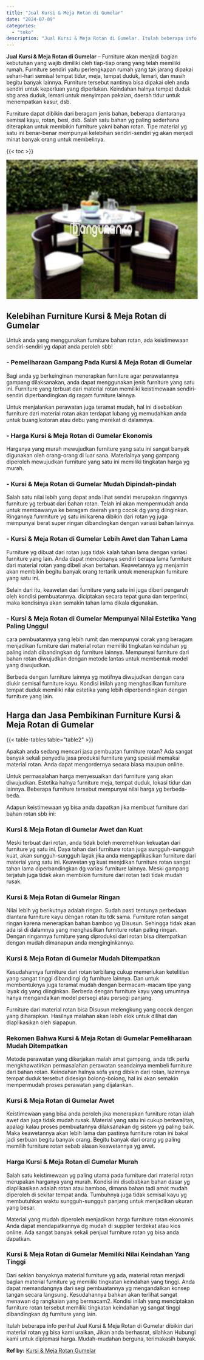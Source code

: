 ```yaml
---
title: "Jual Kursi & Meja Rotan di Gumelar"
date: "2024-07-09"
categories: 
  - "toko"
description: "Jual Kursi & Meja Rotan di Gumelar. Itulah beberapa info perihal Jual Kursi & Meja Rotan di Gumelar dibikin dari material rotan yg bisa kami uraikan, Jikan a..."
---
```


**Jual Kursi & Meja Rotan di Gumelar** – Furniture akan menjadi bagian kebutuhan yang wajib dimiliki oleh tiap-tiap orang yang telah memiliki rumah. Furniture sendiri yaitu perlengkapan rumah yang tak jarang dipakai sehari-hari semisal tempat tidur, meja, tempat duduk, lemari, dan masih begitu banyak lainnya. Furniture tersebut nantinya bisa dipakai oleh anda sendiri untuk keperluan yang diperlukan. Keindahan halnya tempat duduk sbg area duduk, lemari untuk menyimpan pakaian, daerah tidur untuk menempatkan kasur, dsb.

Furniture dapat dibikin dari beragam jenis bahan, beberapa diantaranya semisal kayu, rotan, besi, dsb. Salah satu bahan yg paling sederhana diterapkan untuk membikin furniture yakni bahan rotan. Tipe material yg satu ini benar-benar mempunyai kelebihan sendiri-sendiri yg akan menjadi minat banyak orang untuk membelinya.

{{< toc >}}

![Jual Kursi & Meja Rotan di Gumelar](/images/kursi-meja-rotan-murah53.png)

## Kelebihan Furniture Kursi & Meja Rotan di Gumelar

Untuk anda yang menggunakan furniture bahan rotan, ada keistimewaan sendiri-sendiri yg dapat anda peroleh sbb!

### \- Pemeliharaan Gampang Pada Kursi & Meja Rotan di Gumelar

Bagi anda yg berkeinginan menerapkan furniture agar perawatannya gampang dilaksanakan, anda dapat menggunakan jenis furniture yang satu ini. Furniture yang terbuat dari material rotan memiliki keistimewaan sendiri-sendiri diperbandingkan dg ragam furniture lainnya.

Untuk menjalankan perawatan juga teramat mudah, hal ini disebabkan furniture dari material rotan akan terdapat lubang yg memudahkan anda untuk buang kotoran atau debu yang merekat di dalamnya.

### \- Harga Kursi & Meja Rotan di Gumelar Ekonomis

Harganya yang murah mewujudkan furniture yang satu ini sangat banyak digunakan oleh orang-orang di luar sana. Materialnya yang gampang diperoleh mewujudkan furniture yang satu ini memiliki tingkatan harga yg murah.

### \- Kursi & Meja Rotan di Gumelar Mudah Dipindah-pindah

Salah satu nilai lebih yang dapat anda lihat sendiri merupakan ringannya furniture yg terbuat dari bahan rotan. Telah ini akan mempermudah anda untuk membawanya ke beragam daerah yang cocok dg yang diinginkan. Ringannya funrniture yg satu ini karena dibikin dari rotan yg juga mempunyai berat super ringan dibandingkan dengan variasi bahan lainnya.

### \- Kursi & Meja Rotan di Gumelar Lebih Awet dan Tahan Lama

Furniture yg dibuat dari rotan juga tidak kalah tahan lama dengan variasi furniture yang lain. Anda dapat mencobanya sendiri berapa lama furniture dari material rotan yang dibeli akan bertahan. Keawetannya yg menjamin akan membikin begitu banyak orang tertarik untuk menerapkan furniture yang satu ini.

Selain dari itu, keawetan dari furniture yang satu ini juga diberi pengaruh oleh kondisi pembuatannya. diciptakan secara tepat guna dan terperinci, maka kondisinya akan semakin tahan lama dikala digunakan.

### \- Kursi & Meja Rotan di Gumelar Mempunyai Nilai Estetika Yang Paling Unggul

cara pembuatannya yang lebih rumit dan mempunyai corak yang beragam menjadikan furniture dari material rotan memiliki tingkatan keindahan yg paling indah dibandingkan dg furniture lainnya. Mempunyai furniture dari bahan rotan diwujudkan dengan metode lantas untuk membentuk model yang diwujudkan.

Berbeda dengan furniture lainnya yg motifnya diwujudkan dengan cara diukir semisal furniture kayu. Kondisi inilah yang menghasilkan furniture tempat duduk memiliki nilai estetika yang lebih diperbandingkan dengan furniture yang lain.

## Harga dan Jasa Pembikinan Furniture Kursi & Meja Rotan di Gumelar

{{< table-tables table="table2" >}}

Apakah anda sedang mencari jasa pembuatan furniture rotan? Ada sangat banyak sekali penyedia jasa produksi furniture yang spesial memakai material rotan. Anda dapat mengordernya secara biasa maupun online.

Untuk permasalahan harga menyesuaikan dari furniture yang akan diwujudkan. Estetika halnya furniture meja, tempat duduk, lokasi tidur dan lainnya. Beberapa furniture tersebut mempunyai nilai harga yg berbeda-beda.

Adapun keistimewaan yg bisa anda dapatkan jika membuat furniture dari bahan rotan sbb ini:

### Kursi & Meja Rotan di Gumelar Awet dan Kuat

Meski terbuat dari rotan, anda tidak boleh meremehkan kekuatan dari furniture yg satu ini. Daya tahan dari furniture rotan juga sungguh-sungguh kuat, akan sungguh-sungguh layak jika anda mengaplikasikan furniture dari material yang satu ini. Keawetan yg kuat menjdikan furniture rotan sangat tahan lama diperbandingkan dg variasi furniture lainnya. Meski gampang terjatuh juga tidak akan membikin furniture dari rotan tadi tidak mudah rusak.

### Kursi & Meja Rotan di Gumelar Ringan

Nilai lebih yg berikutnya adalah ringan. Sudah pasti tentunya perbedaan diantara furniture kayu dengan rotan itu tdk sama. Furniture rotan sangat ringan karena menerapkan bahan bamboo yg Disusun. Sehingga tidak akan ada isi di dalamnya yang menghasilkan furniture rotan paling ringan. Dengan ringannya furniture yang diproduksi dari rotan bisa ditempatkan dengan mudah dimanapun anda menginginkannya.

### Kursi & Meja Rotan di Gumelar Mudah Ditempatkan

Kesudahannya furniture dari rotan terbilang cukup memerlukan ketelitian yang sangat tinggi dibandingi dg furniture lainnya. Dan untuk membentuknya juga teramat mudah dengan bermacam-macam tipe yang layak dg yang diinginkan. Berbeda dengan furniture kayu yang umumnya hanya mengandalkan model persegi atau persegi panjang.

Furniture dari material rotan bisa Disusun melengkung yang cocok dengan yang diharapkan. Hasilnya malahan akan lebih elok untuk dilihat dan diaplikasikan oleh siapapun.

### Rekomen Bahwa Kursi & Meja Rotan di Gumelar Pemeliharaan Mudah Ditempatkan

Metode perawatan yang dikerjakan malah amat gampang, anda tdk perlu mengkhawatirkan permasalahan perawatan seandainya membeli furniture dari bahan rotan. Keindahan halnya sofa yang dibikin dari rotan, lazimnya tempat duduk tersebut didesign bolong-bolong, hal ini akan semakin mempermudah proses perawatan yang dijalankan.

### Kursi & Meja Rotan di Gumelar Awet

Keistimewaan yang bisa anda peroleh jika menerapkan furniture rotan ialah awet dan juga tidak mudah rusak. Material yang satu ini cukup berkwalitas, apalagi kalau proses pembuatannya dilaksanakan dg sistem yg paling baik. Maka keawetannya akan lebih lama dan pastinya furniture rotan ini bakal jadi serbuan begitu banyak orang. Begitu banyak dari orang yg paling memilih furniture rotan sebab alasan keawetannya yg awet.

### Harga Kursi & Meja Rotan di Gumelar Murah

Salah satu keistimewaan yg paling utama pada furniture dari material rotan merupakan harganya yang murah. Kondisi ini disebabkan bahan dasar yg diaplikasikan adalah rotan atau bamboo, dimana bahan tadi amat mudah diperoleh di sekitar tempat anda. Tumbuhnya juga tidak semisal kayu yg membutuhkan waktu sungguh-sungguh panjang untuk menjadikan ukuran yang besar.

Material yang mudah diperoleh menjadikan harga furniture rotan ekonomis. Anda dapat mendapatkannya dg mudah di supplier terdekat atau kios online. Ada sangat banyak sekali penjual furniture rotan yg bisa anda dapatkan.

### Kursi & Meja Rotan di Gumelar Memiliki Nilai Keindahan Yang Tinggi

Dari sekian banyaknya material furniture yg ada, material rotan menjadi bagian material furniture yg memiliki tingkatan keindahan yang tinggi. Anda dapat memandangnya dari segi pembuatannya yg mengandalkan konsep tangan secara langsung. Kesudahannya bahkan akan terlihat sangat menawan dg rangkaian yang bermacam2. Kondisi inilah yang menciptakan furniture rotan tersebut memiliki tingkatan keindahan yg sangat tinggi dibandingkan dg furniture yang lain.

Itulah beberapa info perihal Jual Kursi & Meja Rotan di Gumelar dibikin dari material rotan yg bisa kami uraikan, Jikan anda berhasrat, silahkan Hubungi kami untuk diplomasi harga. Mudah-mudahan berguna, terimakasih banyak.

**Ref by:** [Kursi & Meja Rotan Gumelar](https://id.wikipedia.org/wiki/Kursi)

